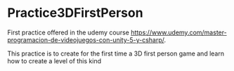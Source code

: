 # Practice3DFirstPerson
First practice offered in the udemy course https://www.udemy.com/master-programacion-de-videojuegos-con-unity-5-y-csharp/.

This practice is to create for the first time a 3D first person game and learn how to create a level of this kind
